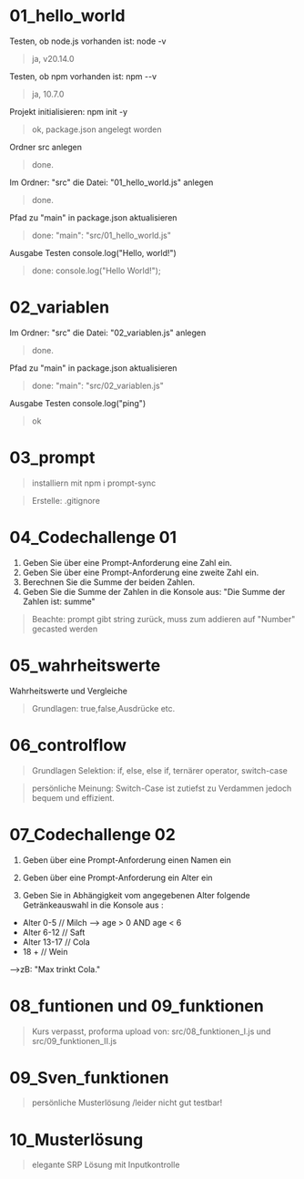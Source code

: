 # 01_hello_world
Testen, ob node.js vorhanden ist: node -v

>ja, v20.14.0

Testen, ob npm vorhanden ist: npm --v

>ja, 10.7.0

Projekt initialisieren: npm init -y

>ok, package.json angelegt worden

Ordner src anlegen

>done.

Im Ordner: "src" die Datei: "01_hello_world.js" anlegen

>done.

Pfad zu "main" in package.json aktualisieren

>done:  "main": "src/01_hello_world.js"

Ausgabe Testen console.log("Hello, world!")

>done: console.log("Hello World!");

# 02_variablen

Im Ordner: "src" die Datei: "02_variablen.js" anlegen

>done.

Pfad zu "main" in package.json aktualisieren

>done:  "main": "src/02_variablen.js"

Ausgabe Testen console.log("ping")

>ok

# 03_prompt

> installiern mit npm i prompt-sync

> Erstelle: .gitignore

# 04_Codechallenge 01

1. Geben Sie über eine Prompt-Anforderung eine Zahl ein.
2. Geben Sie über eine Prompt-Anforderung eine zweite Zahl ein.
3. Berechnen Sie die Summe der beiden Zahlen.
4. Geben Sie die Summe der Zahlen in die Konsole aus:
    "Die Summe der Zahlen ist: summe"

> Beachte: prompt gibt string zurück, muss zum addieren auf "Number" gecasted werden

# 05_wahrheitswerte

Wahrheitswerte und Vergleiche

> Grundlagen: true,false,Ausdrücke etc. 

# 06_controlflow

> Grundlagen Selektion: if, else, else if, ternärer operator, switch-case

> persönliche Meinung: Switch-Case ist zutiefst zu Verdammen jedoch bequem und effizient.

# 07_Codechallenge 02

1. Geben über eine Prompt-Anforderung einen Namen ein

2. Geben über eine Prompt-Anforderung ein Alter ein

3. Geben Sie in Abhängigkeit vom angegebenen Alter 
    folgende Getränkeauswahl in die Konsole aus :

- Alter 0-5 // Milch  --> age > 0 AND age < 6
- Alter 6-12 // Saft
- Alter 13-17 // Cola
- 18 + // Wein

-->zB: "Max trinkt Cola."

# 08_funtionen und 09_funktionen

> Kurs verpasst, proforma upload von:
> src/08_funktionen_I.js und src/09_funktionen_II.js

# 09_Sven_funktionen

> persönliche Musterlösung /leider nicht gut testbar!

# 10_Musterlösung

> elegante SRP Lösung mit Inputkontrolle